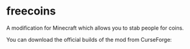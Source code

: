 # freecoins
A modification for Minecraft which allows you to stab people for coins.

You can download the official builds of the mod from CurseForge:
<insert CurseForge link here once available>
